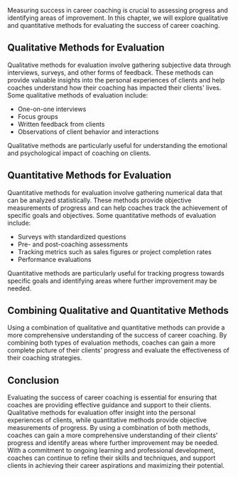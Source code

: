 
Measuring success in career coaching is crucial to assessing progress and identifying areas of improvement. In this chapter, we will explore qualitative and quantitative methods for evaluating the success of career coaching.

Qualitative Methods for Evaluation
----------------------------------

Qualitative methods for evaluation involve gathering subjective data through interviews, surveys, and other forms of feedback. These methods can provide valuable insights into the personal experiences of clients and help coaches understand how their coaching has impacted their clients' lives. Some qualitative methods of evaluation include:

* One-on-one interviews
* Focus groups
* Written feedback from clients
* Observations of client behavior and interactions

Qualitative methods are particularly useful for understanding the emotional and psychological impact of coaching on clients.

Quantitative Methods for Evaluation
-----------------------------------

Quantitative methods for evaluation involve gathering numerical data that can be analyzed statistically. These methods provide objective measurements of progress and can help coaches track the achievement of specific goals and objectives. Some quantitative methods of evaluation include:

* Surveys with standardized questions
* Pre- and post-coaching assessments
* Tracking metrics such as sales figures or project completion rates
* Performance evaluations

Quantitative methods are particularly useful for tracking progress towards specific goals and identifying areas where further improvement may be needed.

Combining Qualitative and Quantitative Methods
----------------------------------------------

Using a combination of qualitative and quantitative methods can provide a more comprehensive understanding of the success of career coaching. By combining both types of evaluation methods, coaches can gain a more complete picture of their clients' progress and evaluate the effectiveness of their coaching strategies.

Conclusion
----------

Evaluating the success of career coaching is essential for ensuring that coaches are providing effective guidance and support to their clients. Qualitative methods for evaluation offer insight into the personal experiences of clients, while quantitative methods provide objective measurements of progress. By using a combination of both methods, coaches can gain a more comprehensive understanding of their clients' progress and identify areas where further improvement may be needed. With a commitment to ongoing learning and professional development, coaches can continue to refine their skills and techniques, and support clients in achieving their career aspirations and maximizing their potential.
